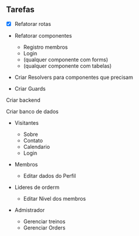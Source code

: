 ﻿## Tarefas

- [x] Refatorar rotas

- Refatorar componentes

  - Registro membros
  - Login
  - (qualquer componente com forms)
  - (qualquer componente com tabelas)

- Criar Resolvers para componentes que precisam

- Criar Guards

Criar backend

Criar banco de dados

- Visitantes
  - Sobre
  - Contato
  - Calendario
  - Login

- Membros
  - Editar dados do Perfil

- Lideres de orderm
  - Editar Nivel dos membros

- Admistrador
  - Gerenciar treinos
  - Gerenciar Orders
